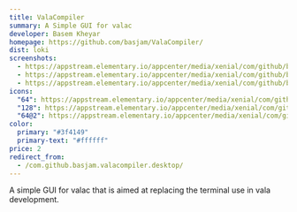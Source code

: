 ```yaml
---
title: ValaCompiler
summary: A Simple GUI for valac
developer: Basem Kheyar
homepage: https://github.com/basjam/ValaCompiler/
dist: loki
screenshots:
  - https://appstream.elementary.io/appcenter/media/xenial/com/github/basjam.valacompiler.desktop/7922B9F6433EC579E80AF0BD703CCD8B/screenshots/image-1_orig.png
  - https://appstream.elementary.io/appcenter/media/xenial/com/github/basjam.valacompiler.desktop/7922B9F6433EC579E80AF0BD703CCD8B/screenshots/image-2_orig.png
  - https://appstream.elementary.io/appcenter/media/xenial/com/github/basjam.valacompiler.desktop/7922B9F6433EC579E80AF0BD703CCD8B/screenshots/image-3_orig.png
icons:
  "64": https://appstream.elementary.io/appcenter/media/xenial/com/github/basjam.valacompiler.desktop/7922B9F6433EC579E80AF0BD703CCD8B/icons/64x64/com.github.basjam.valacompiler_com.github.basjam.valacompiler.png
  "128": https://appstream.elementary.io/appcenter/media/xenial/com/github/basjam.valacompiler.desktop/7922B9F6433EC579E80AF0BD703CCD8B/icons/128x128/com.github.basjam.valacompiler_com.github.basjam.valacompiler.png
  "64@2": https://appstream.elementary.io/appcenter/media/xenial/com/github/basjam.valacompiler.desktop/7922B9F6433EC579E80AF0BD703CCD8B/icons/64x64@2/com.github.basjam.valacompiler_com.github.basjam.valacompiler.png
color:
  primary: "#3f4149"
  primary-text: "#ffffff"
price: 2
redirect_from:
  - /com.github.basjam.valacompiler.desktop/
---
```


<p>A simple GUI for valac that is aimed at replacing the terminal use in vala development.</p>